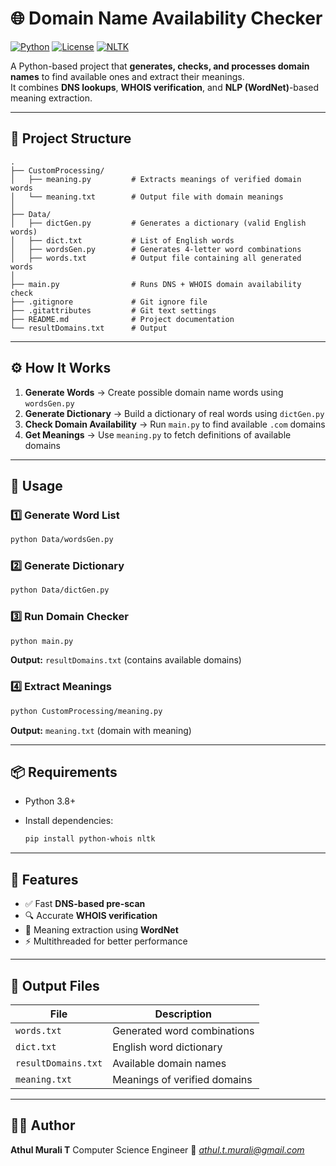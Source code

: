 # 🌐 Domain Name Availability Checker

[![Python](https://img.shields.io/badge/Python-3.8%2B-blue)](https://www.python.org/)
[![License](https://img.shields.io/badge/License-MIT-green)](LICENSE)
[![NLTK](https://img.shields.io/badge/NLTK-WordNet-yellow)](https://www.nltk.org/)

A Python-based project that **generates, checks, and processes domain names** to find available ones and extract their meanings.  
It combines **DNS lookups**, **WHOIS verification**, and **NLP (WordNet)**-based meaning extraction.

---

## 📁 Project Structure

```
.
├── CustomProcessing/
│   ├── meaning.py         # Extracts meanings of verified domain words
│   └── meaning.txt        # Output file with domain meanings
│
├── Data/
│   ├── dictGen.py         # Generates a dictionary (valid English words)
│   ├── dict.txt           # List of English words
│   ├── wordsGen.py        # Generates 4-letter word combinations
│   ├── words.txt          # Output file containing all generated words
│
├── main.py                # Runs DNS + WHOIS domain availability check
├── .gitignore             # Git ignore file
├── .gitattributes         # Git text settings
├── README.md              # Project documentation
└── resultDomains.txt      # Output
```

---

## ⚙️ How It Works

1. **Generate Words** → Create possible domain name words using `wordsGen.py`  
2. **Generate Dictionary** → Build a dictionary of real words using `dictGen.py`  
3. **Check Domain Availability** → Run `main.py` to find available `.com` domains  
4. **Get Meanings** → Use `meaning.py` to fetch definitions of available domains  

---

## 🚀 Usage

### 1️⃣ Generate Word List
```bash
python Data/wordsGen.py
````

### 2️⃣ Generate Dictionary

```bash
python Data/dictGen.py
```

### 3️⃣ Run Domain Checker

```bash
python main.py
```

**Output:** `resultDomains.txt` (contains available domains)

### 4️⃣ Extract Meanings

```bash
python CustomProcessing/meaning.py
```

**Output:** `meaning.txt` (domain with meaning)

---

## 📦 Requirements

* Python 3.8+
* Install dependencies:

  ```bash
  pip install python-whois nltk
  ```

---

## 🧠 Features

* ✅ Fast **DNS-based pre-scan**
* 🔍 Accurate **WHOIS verification**
* 💬 Meaning extraction using **WordNet**
* ⚡ Multithreaded for better performance

---

## 📜 Output Files

| File                | Description                  |
| ------------------- | ---------------------------- |
| `words.txt`         | Generated word combinations  |
| `dict.txt`          | English word dictionary      |
| `resultDomains.txt` | Available domain names       |
| `meaning.txt`       | Meanings of verified domains |

---

## 👨‍💻 Author

**Athul Murali T**
Computer Science Engineer 
📧 *[athul.t.murali@gmail.com](mailto:athul.t.murali@gmail.com)*


